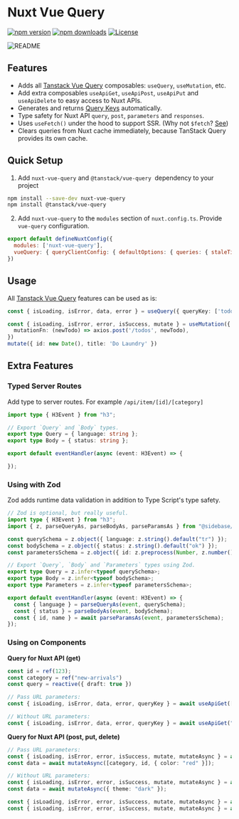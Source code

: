 <!--
Get your module up and running quickly.

Find and replace all on all files (CMD+SHIFT+F):
- Name: Nuxt Vue Query
- Package name: nuxt-vue-query
- Description: Type safe TanStack Vue Query module for Nuxt.
-->

# Nuxt Vue Query

[![npm version][npm-version-src]][npm-version-href]
[![npm downloads][npm-downloads-src]][npm-downloads-href]
[![License][license-src]][license-href]

![README](https://user-images.githubusercontent.com/1497060/221602402-7bb6d80b-2585-4b94-94a2-105d98a3e99b.png)

## Features

<!-- Highlight some of the features your module provide here -->
- Adds all [Tanstack Vue Query](https://tanstack.com/query/v4/docs/vue/overview) composables: `useQuery`, `useMutation`, etc.
- Add extra composables `useApiGet`, `useApiPost`, `useApiPut` and `useApiDelete` to easy access to Nuxt APIs.
- Generates and returns [Query Keys](https://tanstack.com/query/v4/docs/vue/guides/query-keys) automatically.
- Type safety for Nuxt API `query`, `post`, `parameters` and `responses`.
- Uses `useFetch()` under the hood to support SSR. (Why not `$fetch`? [See](https://github.com/nuxt/nuxt/discussions/18731))
- Clears queries from Nuxt cache immediately, because TanStack Query provides its own cache.

## Quick Setup

1. Add `nuxt-vue-query` and `@tanstack/vue-query`  dependency to your project

```bash
npm install --save-dev nuxt-vue-query
npm install @tanstack/vue-query
```

2. Add `nuxt-vue-query` to the `modules` section of `nuxt.config.ts`. Provide `vue-query` configuration.

```js
export default defineNuxtConfig({
  modules: ['nuxt-vue-query'],
  vueQuery: { queryClientConfig: { defaultOptions: { queries: { staleTime: 60000 } } } }
})
```

## Usage

All [Tanstack Vue Query](https://tanstack.com/query/v4/docs/vue/overview) features can be used as is:

```ts
const { isLoading, isError, data, error } = useQuery({ queryKey: ['todos'], queryFn: fetchTodoList })

const { isLoading, isError, error, isSuccess, mutate } = useMutation({
  mutationFn: (newTodo) => axios.post('/todos', newTodo),
})
mutate({ id: new Date(), title: 'Do Laundry' })
```

## Extra Features

### Typed Server Routes
Add type to server routes. For example `/api/item/[id]/[category]`

```ts
import type { H3Event } from "h3";

// Export `Query` and `Body` types.
export type Query = { language: string };
export type Body = { status: string };

export default eventHandler(async (event: H3Event) => {

});
```

### Using with Zod

Zod adds runtime data validation in addition to Type Script's type safety.

```ts
// Zod is optional, but really useful.
import type { H3Event } from "h3";
import { z, parseQueryAs, parseBodyAs, parseParamsAs } from "@sidebase/nuxt-parse";

const querySchema = z.object({ language: z.string().default("tr") });
const bodySchema = z.object({ status: z.string().default("ok") });
const parametersSchema = z.object({ id: z.preprocess(Number, z.number()), category: z.string() }).required({ id: true, name: true });

// Export `Query`, `Body` and `Parameters` types using Zod.
export type Query = z.infer<typeof querySchema>;
export type Body = z.infer<typeof bodySchema>;
export type Parameters = z.infer<typeof parametersSchema>;

export default eventHandler(async (event: H3Event) => {
  const { language } = parseQueryAs(event, querySchema);
  const { status } = parseBodyAs(event, bodySchema);
  const { id, name } = await parseParamsAs(event, parametersSchema);
});
```

### Using on Components

**Query for Nuxt API (get)**

```ts
const id = ref(123);
const category = ref("new-arrivals")
const query = reactive({ draft: true })

// Pass URL parameters:
const { isLoading, isError, data, error, queryKey } = await useApiGet(["/api/item/:category/:id", category, id], query, options);

// Without URL parameters:
const { isLoading, isError, data, error, queryKey } = await useApiGet("/api/prefs", query, options);
```

**Query for Nuxt API (post, put, delete)**

```ts
// Pass URL parameters:
const { isLoading, isError, error, isSuccess, mutate, mutateAsync } = await useApiPost("/api/item/:category/:id", options);
const data = await mutateAsync([category, id, { color: "red" }]);

// Without URL parameters:
const { isLoading, isError, error, isSuccess, mutate, mutateAsync } = await useApiPost("/api/prefs", options);
const data = await mutateAsync({ theme: "dark" });

const { isLoading, isError, error, isSuccess, mutate, mutateAsync } = await useApiPut("/api/prefs", options);
const { isLoading, isError, error, isSuccess, mutate, mutateAsync } = await useApiDelete("/api/prefs", options);
```

<!-- Badges -->
[npm-version-src]: https://img.shields.io/npm/v/nuxt-vue-query/latest.svg?style=flat&colorA=18181B&colorB=28CF8D
[npm-version-href]: https://npmjs.com/package/nuxt-vue-query

[npm-downloads-src]: https://img.shields.io/npm/dm/nuxt-vue-query.svg?style=flat&colorA=18181B&colorB=28CF8D
[npm-downloads-href]: https://npmjs.com/package/nuxt-vue-query

[license-src]: https://img.shields.io/npm/l/nuxt-vue-query.svg?style=flat&colorA=18181B&colorB=28CF8D
[license-href]: https://npmjs.com/package/nuxt-vue-query
